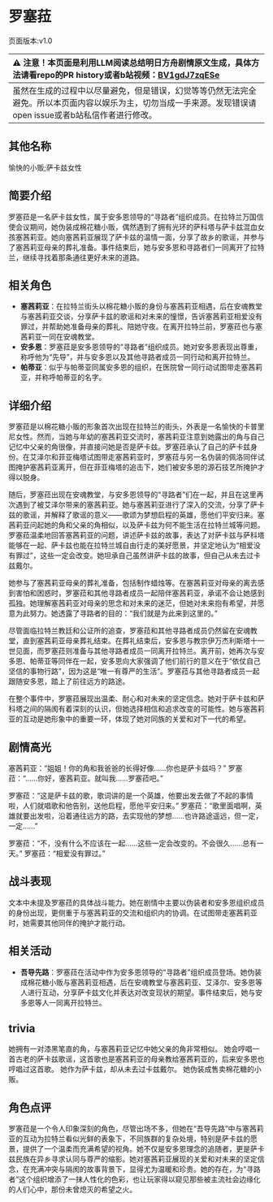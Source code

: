 # 罗塞菈
页面版本:v1.0
 

| :warning: 注意！本页面是利用LLM阅读总结明日方舟剧情原文生成，具体方法请看repo的PR history或者b站视频：[BV1gdJ7zqESe](https://www.bilibili.com/video/BV1gdJ7zqESe/)         |
|:----------------------------|
| 虽然在生成的过程中以尽量避免，但是错误，幻觉等等仍然无法完全避免。所以本页面内容以娱乐为主，切勿当成一手来源。发现错误请open issue或者b站私信作者进行修改。|



## 其他名称
愉快的小贩;萨卡兹女性
## 简要介绍
罗塞菈是一名萨卡兹女性，属于安多恩领导的“寻路者”组织成员。在拉特兰万国信使会议期间，她伪装成棉花糖小贩，偶然遇到了拥有光环的萨科塔与萨卡兹混血女孩塞茜莉亚。她向塞茜莉亚展现了萨卡兹的温情一面，分享了故乡的歌谣，并参与了塞茜莉亚母亲的葬礼准备。事件结束后，她与安多恩和寻路者们一同离开了拉特兰，继续寻找着那条通往更好未来的道路。
## 相关角色
-   **塞茜莉亚**：在拉特兰街头以棉花糖小贩的身份与塞茜莉亚相遇，后在安魂教堂与塞茜莉亚交谈，分享萨卡兹的歌谣和对未来的憧憬，告诉塞茜莉亚相爱没有罪过，并帮助她准备母亲的葬礼、陪她守夜。在离开拉特兰前，罗塞菈也与塞茜莉亚一同在安魂教堂。
-   **安多恩**：罗塞菈是安多恩领导的“寻路者”组织成员。她对安多恩表现出尊重，称呼他为“先导”，并与安多恩以及其他寻路者成员一同行动和离开拉特兰。
-   **帕蒂亚**：似乎与帕蒂亚同属安多恩的组织，在医院曾一同行动试图带走塞茜莉亚，并称呼帕蒂亚的名字。
## 详细介绍
罗塞菈是以棉花糖小贩的形象首次出现在拉特兰的街头，外表是一名愉快的卡普里尼女性。然而，当她与年幼的塞茜莉亚交流时，塞茜莉亚注意到她露出的角与自己记忆中父亲的角很像，并直接问她是否是萨卡兹。罗塞菈承认了自己的萨卡兹身份。在艾泽尔和菲亚梅塔试图带走塞茜莉亚时，罗塞菈与另一名伪装的佩洛同伴试图掩护塞茜莉亚离开，但在菲亚梅塔的追击下，她们被安多恩的源石技艺所掩护才得以脱身。

随后，罗塞菈出现在安魂教堂，与安多恩领导的“寻路者”们在一起，并且在这里再次遇到了被艾泽尔带来的塞茜莉亚。她与塞茜莉亚进行了深入的交流，分享了萨卡兹的歌谣，并解释了歌谣的意义——歌颂为梦想启程的英雄，愿他们平安归来。塞茜莉亚问起她的角和父亲的角相似，以及萨卡兹为何不能生活在拉特兰城等问题。罗塞菈温柔地回答塞茜莉亚的问题，讲述萨卡兹的故事，表达了对萨卡兹与萨科塔能够在一起、萨卡兹也能在拉特兰城自由行走的美好愿景，并坚定地认为“相爱没有罪过”，这些一定会改变。她坦承自己虽然讲萨卡兹的故事，但自己从未去过卡兹戴尔。

她参与了塞茜莉亚母亲的葬礼准备，包括制作蜡烛等。在塞茜莉亚对母亲的离去感到害怕和困惑时，罗塞菈和其他寻路者成员一起陪伴塞茜莉亚，承诺不会让她感到孤独。她理解塞茜莉亚对母亲的思念和对未来的迷茫，但她对未来抱有希望，并愿意为此努力。她透露了寻路者的目的：“我们就是为此来到这里的。”

尽管面临拉特兰教廷和公证所的追查，罗塞菈和其他寻路者成员仍然留在安魂教堂，直到塞茜莉亚母亲葬礼结束。在葬礼结束后，安多恩与教宗伊万杰利斯塔十一世见面，而罗塞菈则准备与其他寻路者成员一同离开拉特兰。离开前，她再次与安多恩、帕蒂亚等同伴在一起，安多恩向大家强调了他们前行的意义在于“依仗自己坚信的事物行路”，因为这是“唯一有尊严的生活”。罗塞菈与其他寻路者成员一起跟随安多恩，踏上了前往远方的路途。

在整个事件中，罗塞菈展现出温柔、耐心和对未来的坚定信念。她对于萨卡兹和萨科塔之间的隔阂有着深刻的认识，但她选择相信和追求改变的可能性。她与塞茜莉亚的互动是她形象中的重要一环，体现了她对同族的关爱和对下一代的希望。
## 剧情高光
塞茜莉亚：“姐姐！你的角和我爸爸的长得好像......你也是萨卡兹吗？”
罗塞菈：“......你好，塞茜莉亚。就叫我......罗塞菈吧。”

罗塞菈：“这是萨卡兹的歌，歌词讲的是一个英雄，他要出发去做了不起的事情啦，人们就唱歌和他告别，送他启程，愿他平安归来。”
罗塞菈：“歌里面唱啊，英雄就要出发啦，沿着通往远方的路，去实现他的梦想......也许路途遥远，但一定，一定......”

罗塞菈：“不，没有什么不应该在一起......这些一定会改变的。不会很久......总有一天。”
罗塞菈：“相爱没有罪过。”
## 战斗表现
文本中未提及罗塞菈的具体战斗能力。她在剧情中主要以伪装者和安多恩组织成员的身份出现，更侧重于与塞茜莉亚的交流和组织内的协调。在试图带走塞茜莉亚时，她需要其他同伴的掩护才能行动。
## 相关活动
-   **吾导先路**：罗塞菈在活动中作为安多恩领导的“寻路者”组织成员登场。她伪装成棉花糖小贩与塞茜莉亚相遇，后在安魂教堂与塞茜莉亚、艾泽尔、安多恩等人进行互动，分享萨卡兹文化并表达对改变现状的期望。事件结束后，她与安多恩等人一同离开拉特兰。
## trivia
她拥有一对漆黑笔直的角，与塞茜莉亚记忆中她父亲的角非常相似。
她会哼唱一首古老的萨卡兹歌谣，这首歌也是塞茜莉亚的母亲教给塞茜莉亚的，后来安多恩也哼唱过这首歌。
她作为萨卡兹，却从未去过卡兹戴尔。
她伪装成售卖棉花糖的小贩。
## 角色点评
罗塞菈是一个令人印象深刻的角色，尽管出场不多，但她在“吾导先路”中与塞茜莉亚的互动为拉特兰看似光鲜的表象下，不同族群的复杂处境，特别是萨卡兹的愿景，提供了一个温柔而充满希望的视角。她不仅是安多恩理念的追随者，更是萨卡兹民族在异乡寻求认同与尊严的缩影。她对塞茜莉亚展现的关爱和对未来的坚定信念，在充满冲突与隔阂的故事背景下，显得尤为温暖和珍贵。她的存在，为“寻路者”这个组织增添了一抹人性化的色彩，也让玩家得以窥见那些被主流社会边缘化的人们心中，那份未曾熄灭的希望之火。